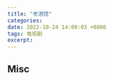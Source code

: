 ```yaml
---
title: "老酒馆"
categories: 
date: 2022-10-24 14:09:03 +0800
tags: 电视剧
excerpt: 
---
```













## Misc



